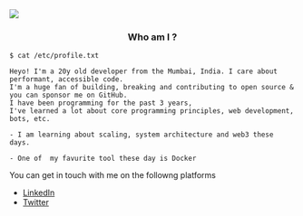 <img src = "https://imgur.com/S8kYCTp.png" />

<center>
    <h3>Who am I ?</h3>
</center>

```console
$ cat /etc/profile.txt

Heyo! I'm a 20y old developer from the Mumbai, India. I care about performant, accessible code.
I'm a huge fan of building, breaking and contributing to open source & you can sponsor me on GitHub.
I have been programming for the past 3 years,
I've learned a lot about core programming principles, web development, bots, etc.

- I am learning about scaling, system architecture and web3 these days.

- One of  my favurite tool these day is Docker
```

You can get in touch with me on the followng platforms

- [LinkedIn](https://linkedin.com/in/skyhero)
- [Twitter](https://twitter.com/Skyhero_root)

